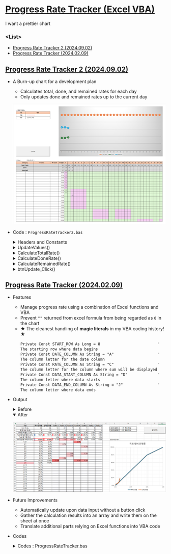 # [Progress Rate Tracker (Excel VBA)](../../README.md#vba)

  I want a prettier chart


### \<List>

  - [Progress Rate Tracker 2 (2024.09.02)](#progress-rate-tracker-2-20240902)
  - [Progress Rate Tracker (2024.02.09)](#progress-rate-tracker-20240209)


## [Progress Rate Tracker 2 (2024.09.02)](#list)

  - A Burn-up chart for a development plan
    - Calculates total, done, and remained rates for each day
    - Only updates done and remained rates up to the current day
  
    ![Progress Rate Tracker 2](./Images/ProgressRateTracker_2.png)

  - Code : `ProgressRateTracker2.bas`
    <details>
      <summary>Headers and Constants</summary>

    ```vba
    Option Explicit
    ```
    ```vba
    ' Constants for the columns and rows used in the development plan tracking
    Private Const RATE_START_COL As String = "G"      ' Start column for the rate tracking
    Private Const RATE_END_COL As String = "AK"       ' End column for the rate tracking

    Private Const DAY_ROW As Long = 24                ' Row number where the day is stored
    Private Const TOTAL_ROW As Long = 25              ' Row number for total rate calculations
    Private Const DONE_ROW As Long = 26               ' Row number for done rate calculations
    Private Const REMAINED_ROW As Long = 27           ' Row number for remained rate calculations

    Private Const WEIGHT_COL As String = "F"          ' Column to determine the last row of data
    Private Const DATA_START_ROW As Long = 28         ' Row number where the data starts

    Private Const TODAY_LOC As String = "C23"         ' Cell location where the current day is stored
    ```
    </details>
    <details>
      <summary>UpdateValues()</summary>

    ```vba
    ' Subroutine to update the progress tracking values
    Private Sub UpdateValues()

        Dim rateStartColNum As Long                   ' Column number where rate tracking starts
        Dim rateEndColNum As Long                     ' Column number where rate tracking ends
        Dim updateRangeString As String               ' String to store the range for updates
        Dim dataLastRowNum As Long                    ' Last row number with data
        Dim currentDay As Long                        ' Current day extracted from TODAY_LOC

        ' Convert column letters to column numbers
        rateStartColNum = Range(RATE_START_COL & ":" & RATE_START_COL).Column
        rateEndColNum = Range(RATE_END_COL & ":" & RATE_END_COL).Column

        ' Define the range to be cleared before updating values
        updateRangeString = RATE_START_COL & DONE_ROW & ":" & RATE_END_COL & REMAINED_ROW
        Range(updateRangeString).ClearContents

        ' Find the last row of data in the WEIGHT_COL column
        dataLastRowNum = Cells(DATA_START_ROW, WEIGHT_COL).End(xlDown).Row

        ' Get the current day from the TODAY_LOC cell
        currentDay = Day(Range(TODAY_LOC).value)

        Dim col As Long
        ' Loop through each column between rateStartColNum and rateEndColNum
        For col = rateStartColNum To rateEndColNum
            ' Calculate total rate for the column
            Cells(TOTAL_ROW, col) = CalculateTotalRate(col, dataLastRowNum)

            ' Only calculate done and remained rates if the day is on or before the current day
            If Cells(DAY_ROW, col).value <= currentDay Then
                Cells(DONE_ROW, col) = CalculateDoneRate(col, rateStartColNum, dataLastRowNum)
                Cells(REMAINED_ROW, col) = CalculateRemainedRate(col, rateStartColNum, dataLastRowNum)
            End If
        Next col

    End Sub
    ```
    </details>
    <details>
      <summary>CalculateTotalRate()</summary>

    ```vba
    ' Function to calculate the total rate for a specific column
    ' Parameters:
    '   - col: Column number for which the total rate is calculated
    '   - lastRowNum: Last row number with data
    ' Returns:
    '   - The calculated total rate for the column
    Private Function CalculateTotalRate(col As Long, lastRowNum As Long) As Double

        Dim value As Double                           ' Stores the total rate value
        Dim rowNum As Long                            ' Row counter

        ' Loop through each row in the data range
        For rowNum = DATA_START_ROW To lastRowNum
            ' Only consider cells with background color (non-empty)
            If Cells(rowNum, col).Interior.ColorIndex > 0 Then
                value = value + Cells(rowNum, WEIGHT_COL).value * 100
            End If
        Next rowNum

        CalculateTotalRate = value

    End Function
    ```
    </details>
    <details>
      <summary>CalculateDoneRate()</summary>

    ```vba
    ' Function to calculate the done rate for a specific column
    ' Parameters:
    '   - col: Column number for which the done rate is calculated
    '   - startColNum: Column number where rate tracking starts
    '   - lastRowNum: Last row number with data
    ' Returns:
    '   - The calculated done rate for the column
    Private Function CalculateDoneRate(col As Long, startColNum As Long, lastRowNum As Long) As Double

        Dim value As Double                           ' Stores the done rate value

        ' Calculate the sum product of the weight and progress in the column
        value = WorksheetFunction.SumProduct( _
                    Range(Cells(DATA_START_ROW, WEIGHT_COL), Cells(lastRowNum, WEIGHT_COL)), _
                    Range(Cells(DATA_START_ROW, col), Cells(lastRowNum, col)) _
                ) * 100

        ' Add the done rate from the previous column if applicable
        If col > startColNum Then
            value = value + Cells(DONE_ROW, col - 1).value
        End If

        CalculateDoneRate = value

    End Function
    ```
    </details>
    <details>
      <summary>CalculateRemainedRate()</summary>

    ```vba
    ' Function to calculate the remained rate for a specific column
    ' Parameters:
    '   - col: Column number for which the remained rate is calculated
    '   - startColNum: Column number where rate tracking starts
    '   - lastRowNum: Last row number with data
    ' Returns:
    '   - The calculated remained rate for the column
    Private Function CalculateRemainedRate(col As Long, startColNum As Long, lastRowNum As Long) As Double

        Dim value As Double                           ' Stores the remained rate value

        ' Calculate the remained rate as the difference between total and done rates
        value = Cells(TOTAL_ROW, col).value - Cells(DONE_ROW, col).value

        CalculateRemainedRate = value

    End Function
    ```
    </details>
    <details>
      <summary>btnUpdate_Click()</summary>

    ```vba
    ' Subroutine called when the update button is clicked
    ' This subroutine changes Excel's calculation mode to manual before updating values
    ' for performance reasons and restores it back to automatic afterward.
    Private Sub btnUpdate_Click()
        Application.Calculation = xlManual            ' Set calculation to manual for performance
            Call UpdateValues
        Application.Calculation = xlAutomatic         ' Restore calculation to automatic

    End Sub
    ```
    </details>


## [Progress Rate Tracker (2024.02.09)](#list)

  - Features
    - Manage progress rate using a combination of Excel functions and VBA
    - Prevent `""` returned from excel formula from being regarded as `0` in the chart
    - ★ The cleanest handling of **magic literals** in my VBA coding history! ★
      ```vba
      Private Const START_ROW As Long = 8                         ' The starting row where data begins
      Private Const DATE_COLUMN As String = "A"                   ' The column letter for the date column
      Private Const RATE_COLUMN As String = "C"                   ' The column letter for the column where sum will be displayed
      Private Const DATA_START_COLUMN As String = "D"             ' The column letter where data starts
      Private Const DATA_END_COLUMN As String = "J"               ' The column letter where data ends
      ```

  - Output
    <details>
      <summary>Before</summary>

      `C9` : `=IF(TODAY()>=A9,SUM(D9:J9)+C8,"")`

      ![Progress Rate Tracker (Before 1)](./Images/ProgressRateTracker_Before_1.png)

      `C9` : `=SUM(D9:J9)+C8`

      ![Progress Rate Tracker (Before 2)](./Images/ProgressRateTracker_Before_2.png)
    </details>
    <details open="">
      <summary>After</summary>

      ![Progress Rate Tracker (After)](./Images/ProgressRateTracker_After.png)
    </details>

  - Future Improvements
    - Automatically update upon data input without a button click
    - Gather the calculation results into an array and write them on the sheet at once
    - Translate additional parts relying on Excel functions into VBA code

  - Codes
    <details>
      <summary>Codes : ProgressRateTracker.bas</summary>

    ```vba
    Option Explicit
    ```
    ```vba
    Private Const START_ROW As Long = 8                         ' The starting row where data begins
    Private Const DATE_COLUMN As String = "A"                   ' The column letter for the date column
    Private Const RATE_COLUMN As String = "C"                   ' The column letter for the column where sum will be displayed
    Private Const DATA_START_COLUMN As String = "D"             ' The column letter where data starts
    Private Const DATA_END_COLUMN As String = "J"               ' The column letter where data ends
    ```
    ```vba
    Private Sub UpdateSumValues()
        ' Summary: Main procedure to update the sums
        
        Dim ws As Worksheet                                     ' The current worksheet
        Dim lastRow As Long                                     ' The last row where data exists
        Dim rateRange As String                                 ' The range where sums will be displayed

        ' Set the current active sheet
        Set ws = ThisWorkbook.ActiveSheet

        ' Find the last row where data exists
        lastRow = ws.Cells(ws.Rows.Count, DATE_COLUMN).End(xlUp).Row

        ' Set and clear the range where sums will be displayed
        rateRange = RATE_COLUMN & START_ROW & ":" & RATE_COLUMN & lastRow
        ws.Range(rateRange).ClearContents

        ' Get the current date
        Dim currentDate As Date
        currentDate = Date

        ' Iterate through each row to calculate and assign sums
        Dim i As Long
        For i = START_ROW To lastRow
            If ws.Cells(i, DATE_COLUMN).Value <= currentDate Then
                Call CalculateAndAssignSum(ws, i)
            End If
        Next i

    End Sub
    ```
    ```vba
    Private Sub CalculateAndAssignSum(ws As Worksheet, rowNumber As Long)
        ' Summary: Procedure to calculate and assign sum for each row
        
        Dim sumValue As Double                                  ' Variable to store the sum value
        Dim dataRange As Range                                  ' Range where data exists

        ' Set the range where data exists
        Set dataRange = ws.Range(DATA_START_COLUMN & rowNumber & ":" & DATA_END_COLUMN & rowNumber)

        ' Calculate sum including sum from previous row if applicable
        If rowNumber > START_ROW Then
            sumValue = Application.WorksheetFunction.Sum(dataRange) + _
                      Application.WorksheetFunction.Sum(ws.Range(RATE_COLUMN & (rowNumber - 1)))
        Else
            ' Calculate sum excluding sum from previous row for the first row
            sumValue = Application.WorksheetFunction.Sum(dataRange)
        End If

        ' Assign the sum value to the respective column in the current row
        ws.Cells(rowNumber, RATE_COLUMN).Value = sumValue

    End Sub
    ```
    ```vba
    Private Sub btnUpdate_Click()
        ' Summary: Procedure called when the update button is clicked
        
        ' Change calculation to manual for performance improvement
        Application.Calculation = xlManual
            Call UpdateSumValues
        Application.Calculation = xlAutomatic

    End Sub
    ```
    </details>
